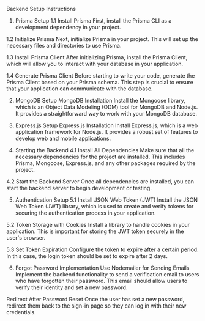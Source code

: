 Backend Setup Instructions
1. Prisma Setup
1.1 Install Prisma
First, install the Prisma CLI as a development dependency in your project.

1.2 Initialize Prisma
Next, initialize Prisma in your project. This will set up the necessary files and directories to use Prisma.

1.3 Install Prisma Client
After initializing Prisma, install the Prisma Client, which will allow you to interact with your database in your application.

1.4 Generate Prisma Client
Before starting to write your code, generate the Prisma Client based on your Prisma schema. This step is crucial to ensure that your application can communicate with the database.

2. MongoDB Setup
MongoDB Installation
Install the Mongoose library, which is an Object Data Modeling (ODM) tool for MongoDB and Node.js. It provides a straightforward way to work with your MongoDB database.

3. Express.js Setup
Express.js Installation
Install Express.js, which is a web application framework for Node.js. It provides a robust set of features to develop web and mobile applications.

4. Starting the Backend
4.1 Install All Dependencies
Make sure that all the necessary dependencies for the project are installed. This includes Prisma, Mongoose, Express.js, and any other packages required by the project.

4.2 Start the Backend Server
Once all dependencies are installed, you can start the backend server to begin development or testing.

5. Authentication Setup
5.1 Install JSON Web Token (JWT)
Install the JSON Web Token (JWT) library, which is used to create and verify tokens for securing the authentication process in your application.

5.2 Token Storage with Cookies
Install a library to handle cookies in your application. This is important for storing the JWT token securely in the user's browser.

5.3 Set Token Expiration
Configure the token to expire after a certain period. In this case, the login token should be set to expire after 2 days.

6. Forgot Password Implementation
Use Nodemailer for Sending Emails
Implement the backend functionality to send a verification email to users who have forgotten their password. This email should allow users to verify their identity and set a new password.

Redirect After Password Reset
Once the user has set a new password, redirect them back to the sign-in page so they can log in with their new credentials.

